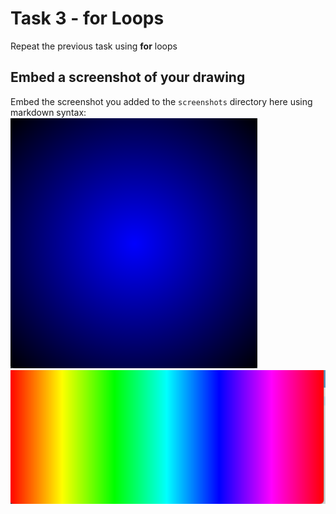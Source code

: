 # Task 3 - for Loops

Repeat the previous task using **for** loops

## Embed a screenshot of your drawing

Embed the screenshot you added to the `screenshots` directory here using markdown syntax:
![task3A](task3A.png)
![task3B](task3B.png)

